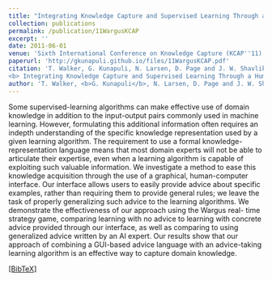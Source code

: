 ```yaml
---
title: "Integrating Knowledge Capture and Supervised Learning Through a Human-Computer Interface"
collection: publications
permalink: /publication/11WargusKCAP
excerpt: ''
date: 2011-06-01
venue: 'Sixth International Conference on Knowledge Capture (KCAP''11), Banff, Canada'
paperurl: 'http://gkunapuli.github.io/files/11WargusKCAP.pdf'
citation: 'T. Walker, G. Kunapuli, N. Larsen, D. Page and J. W. Shavlik.
<b> Integrating Knowledge Capture and Supervised Learning Through a Human-Computer Interface.</b> <i> Sixth International Conference on Knowledge Capture </i> (KCAP''11), Banff, Canada, June 25-29, 2011.'
author: 'T. Walker, <b>G. Kunapuli</b>, N. Larsen, D. Page and J. W. Shavlik'
---
```


Some supervised-learning algorithms can make effective use of domain knowledge in addition to the input-output pairs commonly used in machine learning. However, formulating this additional information often requires an indepth understanding of the specific knowledge representation used by a given learning algorithm. The requirement to use a formal knowledge-representation language means that most domain experts will not be able to articulate their expertise, even when a learning algorithm is capable of exploiting such valuable information. We investigate a method to ease this knowledge acquisition through the use of a graphical, human-computer interface. Our interface allows users to easily provide advice about specific examples, rather than requiring them to provide general rules; we leave the task of properly generalizing such advice to the learning algorithms. We demonstrate the effectiveness of our approach using the Wargus real- time strategy game, comparing learning with no advice to learning with concrete advice provided through our interface, as well as comparing to using generalized advice written by an AI expert. Our results show that our approach of combining a GUI-based advice language with an advice-taking learning algorithm is an effective way to capture domain knowledge.

[[BibTeX]](http://gkunapuli.github.io/files/11WargusKCAP.bib)


